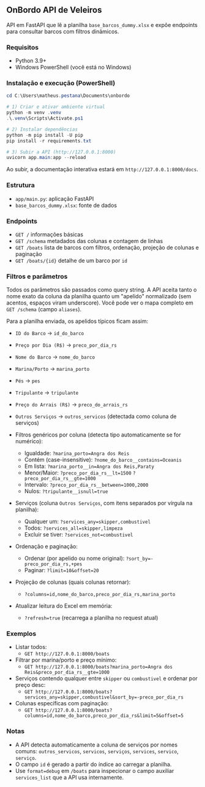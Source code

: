 ## OnBordo API de Veleiros

API em FastAPI que lê a planilha `base_barcos_dummy.xlsx` e expõe endpoints para consultar barcos com filtros dinâmicos.

### Requisitos
- Python 3.9+
- Windows PowerShell (você está no Windows)

### Instalação e execução (PowerShell)
```powershell
cd C:\Users\matheus.pestana\Documents\onbordo

# 1) Criar e ativar ambiente virtual
python -m venv .venv
.\.venv\Scripts\Activate.ps1

# 2) Instalar dependências
python -m pip install -U pip
pip install -r requirements.txt

# 3) Subir a API (http://127.0.0.1:8000)
uvicorn app.main:app --reload
```

Ao subir, a documentação interativa estará em `http://127.0.0.1:8000/docs`.

### Estrutura
- `app/main.py`: aplicação FastAPI
- `base_barcos_dummy.xlsx`: fonte de dados

### Endpoints
- `GET /` informações básicas
- `GET /schema` metadados das colunas e contagem de linhas
- `GET /boats` lista de barcos com filtros, ordenação, projeção de colunas e paginação
- `GET /boats/{id}` detalhe de um barco por `id`

### Filtros e parâmetros
Todos os parâmetros são passados como query string. A API aceita tanto o nome exato da coluna da planilha quanto um "apelido" normalizado (sem acentos, espaços viram underscore). Você pode ver o mapa completo em `GET /schema` (campo `aliases`).

Para a planilha enviada, os apelidos típicos ficam assim:

- `ID do Barco` → `id_do_barco`
- `Preço por Dia (R$)` → `preco_por_dia_rs`
- `Nome do Barco` → `nome_do_barco`
- `Marina/Porto` → `marina_porto`
- `Pés` → `pes`
- `Tripulante` → `tripulante`
- `Preço do Arrais (R$)` → `preco_do_arrais_rs`
- `Outros Serviços` → `outros_servicos` (detectada como coluna de serviços)

- Filtros genéricos por coluna (detecta tipo automaticamente se for numérico):
  - Igualdade: `?marina_porto=Angra dos Reis`
  - Contém (case-insensitive): `?nome_do_barco__contains=Oceanis`
  - Em lista: `?marina_porto__in=Angra dos Reis,Paraty`
  - Menor/Maior: `?preco_por_dia_rs__lt=1500` `?preco_por_dia_rs__gte=1000`
  - Intervalo: `?preco_por_dia_rs__between=1000,2000`
  - Nulos: `?tripulante__isnull=true`

- Serviços (coluna `Outros Serviços`, com itens separados por vírgula na planilha):
  - Qualquer um: `?services_any=skipper,combustivel`
  - Todos: `?services_all=skipper,limpeza`
  - Excluir se tiver: `?services_not=combustivel`

- Ordenação e paginação:
  - Ordenar (por apelido ou nome original): `?sort_by=-preco_por_dia_rs,+pes`
  - Paginar: `?limit=10&offset=20`

- Projeção de colunas (quais colunas retornar):
  - `?columns=id,nome_do_barco,preco_por_dia_rs,marina_porto`

- Atualizar leitura do Excel em memória:
  - `?refresh=true` (recarrega a planilha no request atual)

### Exemplos
- Listar todos:
  - `GET http://127.0.0.1:8000/boats`
- Filtrar por marina/porto e preço mínimo:
  - `GET http://127.0.0.1:8000/boats?marina_porto=Angra dos Reis&preco_por_dia_rs__gte=1000`
- Serviços contendo qualquer entre `skipper` ou `combustivel` e ordenar por preço desc:
  - `GET http://127.0.0.1:8000/boats?services_any=skipper,combustivel&sort_by=-preco_por_dia_rs`
- Colunas específicas com paginação:
  - `GET http://127.0.0.1:8000/boats?columns=id,nome_do_barco,preco_por_dia_rs&limit=5&offset=5`

### Notas
- A API detecta automaticamente a coluna de serviços por nomes comuns: `outros_servicos`, `servicos`, `serviços`, `services`, `servico`, `serviço`.
- O campo `id` é gerado a partir do índice ao carregar a planilha.
- Use `format=debug` em `/boats` para inspecionar o campo auxiliar `services_list` que a API usa internamente.

